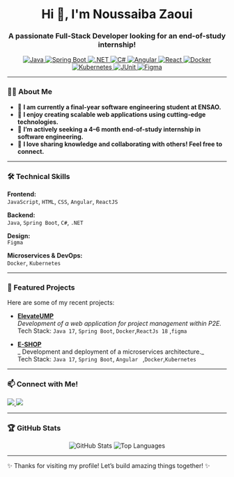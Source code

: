 <h1 align="center">Hi 👋, I'm Noussaiba Zaoui</h1>
<h3 align="center">A passionate Full-Stack Developer looking for an end-of-study internship!</h3>

<p align="center">
  <a href="https://www.java.com/" target="_blank">
    <img src="https://img.shields.io/badge/Java-ED8B00?style=for-the-badge&logo=java&logoColor=white" alt="Java" />
  </a>
  <a href="https://spring.io/projects/spring-boot" target="_blank">
    <img src="https://img.shields.io/badge/Spring_Boot-6DB33F?style=for-the-badge&logo=spring&logoColor=white" alt="Spring Boot" />
  </a>
  <a href="https://dotnet.microsoft.com/" target="_blank">
    <img src="https://img.shields.io/badge/.NET-512BD4?style=for-the-badge&logo=dotnet&logoColor=white" alt=".NET" />
  </a>
  <a href="https://learn.microsoft.com/en-us/dotnet/csharp/" target="_blank">
    <img src="https://img.shields.io/badge/C%23-239120?style=for-the-badge&logo=csharp&logoColor=white" alt="C#" />
  </a>
  <a href="https://angular.io/" target="_blank">
    <img src="https://img.shields.io/badge/Angular-DD0031?style=for-the-badge&logo=angular&logoColor=white" alt="Angular" />
  </a>
  <a href="https://reactjs.org/" target="_blank">
    <img src="https://img.shields.io/badge/React-61DAFB?style=for-the-badge&logo=react&logoColor=black" alt="React" />
  </a>
  <a href="https://www.docker.com/" target="_blank">
    <img src="https://img.shields.io/badge/Docker-2496ED?style=for-the-badge&logo=docker&logoColor=white" alt="Docker" />
  </a>
  <a href="https://kubernetes.io/" target="_blank">
    <img src="https://img.shields.io/badge/Kubernetes-326CE5?style=for-the-badge&logo=kubernetes&logoColor=white" alt="Kubernetes" />
  </a>
  <a href="https://junit.org/junit5/" target="_blank">
  <img src="https://img.shields.io/badge/JUnit-25A162?style=for-the-badge&logo=Java&logoColor=white" alt="JUnit" />
</a>
  <a href="https://www.figma.com/" target="_blank">
    <img src="https://img.shields.io/badge/Figma-F24E1E?style=for-the-badge&logo=figma&logoColor=white" alt="Figma" />
  </a>
</p>


---

### 👩‍💻 About Me
- 🔭 **I am currently a final-year software engineering student at ENSAO.**  
- 🌱 **I enjoy creating scalable web applications using cutting-edge technologies.**  
- 🚀 **I’m actively seeking a 4–6 month end-of-study internship in software engineering.**  
- 💬 **I love sharing knowledge and collaborating with others! Feel free to connect.**  

---

### 🛠️ Technical Skills
**Frontend:**  
`JavaScript`, `HTML`, `CSS`, `Angular`, `ReactJS`  

**Backend:**  
`Java`, `Spring Boot`, `C#`, `.NET`  

**Design:**  
`Figma`  

**Microservices & DevOps:**  
`Docker`, `Kubernetes`  

---

### 📂 Featured Projects  
Here are some of my recent projects:  

- **[ElevateUMP](https://github.com/Noussaiba-Zaoui/ElevateUMP)**  
  _Development of a web application for project management within P2E._ 
  Tech Stack: `Java 17`, `Spring Boot`, `Docker`,`ReactJs 18` ,`figma`

- **[E-SHOP](https://github.com/Noussaiba-Zaoui/E-SHOP-MICROSERVICE/tree/master)**  
  _ Development and deployment of a microservices architecture._  
  Tech Stack: `Java 17`, `Spring Boot`, `Angular `  ,`Docker`,`Kubernetes`

---

### 📫 Connect with Me!
<p align="left">
  <a href="https://www.linkedin.com/in/noussaibazaoui/" target="_blank">
    <img src="https://img.shields.io/badge/LinkedIn-%230077B5.svg?style=for-the-badge&logo=linkedin&logoColor=white" />
  </a>
  <a href="mailto:noussaiba.zaoui20@ump.ac.ma">
    <img src="https://img.shields.io/badge/Email-D14836?style=for-the-badge&logo=gmail&logoColor=white" />
  </a>
</p>

---

### 🏆 GitHub Stats
<p align="center">
  <img src="https://github-readme-stats.vercel.app/api?username=Noussaiba-Zaoui&show_icons=true&theme=radical" alt="GitHub Stats" />
  <img src="https://github-readme-stats.vercel.app/api/top-langs/?username=Noussaiba-Zaoui&layout=compact&theme=radical" alt="Top Languages" />
</p>

---

✨ Thanks for visiting my profile! Let’s build amazing things together! ✨

